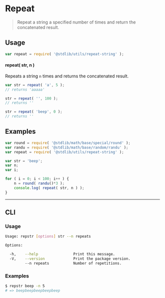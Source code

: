 Repeat
===
> Repeat a string a specified number of times and return the concatenated result.

<!-- <usage> -->
## Usage

``` javascript
var repeat = require( '@stdlib/utils/repeat-string' );
```

#### repeat( str, n )

Repeats a string `n` times and returns the concatenated result.

``` javascript
var str = repeat( 'a', 5 );
// returns 'aaaaa'

str = repeat( '', 100 );
// returns ''

str = repeat( 'beep', 0 );
// returns ''
```
<!-- </usage> -->

<!-- <examples> -->
## Examples

``` javascript
var round = require( '@stdlib/math/base/special/round' );
var randu = require( '@stdlib/math/base/random/randu' );
var repeat = require( '@stdlib/utils/repeat-string' );

var str = 'beep';
var n;
var i;

for ( i = 0; i < 100; i++ ) {
    n = round( randu()*3 );
    console.log( repeat( str, n ) );
}
```
<!-- </examples> -->

<!-- <cli> -->
---
## CLI

<!-- <usage> -->
### Usage

``` bash
Usage: repstr [options] str --n repeats

Options:

  -h,    --help                Print this message.
  -V,    --version             Print the package version.
         --n repeats           Number of repetitions.
```
<!-- </usage> -->

<!-- <examples> -->
### Examples

``` bash
$ repstr beep -n 5
# => beepbeepbeepbeepbeep
```
<!-- </examples> -->
<!-- </cli> -->

<!-- <links> -->
<!-- </links> -->
